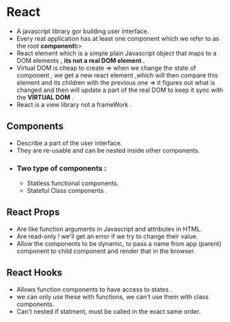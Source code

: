 # React

- A javascript library gor building user interface.
- Every reat application has at least one component which we refer to as the root <b>component</b>b>
- React element which is a simple plain Javascript object that maps to a DOM elements , <b> its not a real DOM    element .</b>
- Virtual DOM is cheap to create => when we change the state of component , we get a new react element ,which will then compare this element and its children with the previous one => it figures out what is changed and then will update a part of the real DOM to keep it sync with the <b>VIRTUAL DOM </b> .
- React is a view library not a frameWork .

## Components
- Describe a part of the user interface.
- They are re-usable and can be nested inside other components.
- ### Two type of components : 
    - Statless functional components.
    - Stateful Class components .      

## React Props
- Are like function arguments in Javascript and attributes in HTML.
- Are read-only ! we'll get an error if we try to change their value.
- Allow the components to be dynamic, to pass a name from app (parent) component to child component and render that in the browser.

## React Hooks 
- Allows function components to have access to states .
- we can only use these with functions,  we can't use them with class components.
- Can't nested if statment, must be called in the exact same order.
